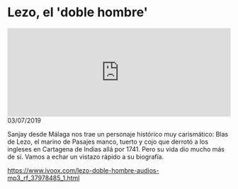 # Lezo, el 'doble hombre'
<iframe id='audio_88903085' frameborder='0' allowfullscreen='' scrolling='no' height='200' style='width:100%;' src='https://www.ivoox.com/player_ej_37978485_6_1.html' loading='lazy'></iframe>03/07/2019

Sanjay desde Málaga nos trae un personaje histórico muy carismático: Blas de Lezo, el marino de Pasajes manco, tuerto y cojo que derrotó a los ingleses en Cartagena de Indias allá por 1741. Pero su vida dio mucho más de sí. Vamos a echar un vistazo rápido a su biografía.

https://www.ivoox.com/lezo-doble-hombre-audios-mp3_rf_37978485_1.html
